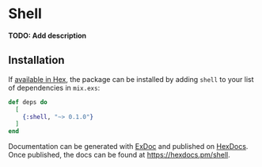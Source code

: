 # Shell

**TODO: Add description**

## Installation

If [available in Hex](https://hex.pm/docs/publish), the package can be installed
by adding `shell` to your list of dependencies in `mix.exs`:

```elixir
def deps do
  [
    {:shell, "~> 0.1.0"}
  ]
end
```

Documentation can be generated with [ExDoc](https://github.com/elixir-lang/ex_doc)
and published on [HexDocs](https://hexdocs.pm). Once published, the docs can
be found at <https://hexdocs.pm/shell>.

